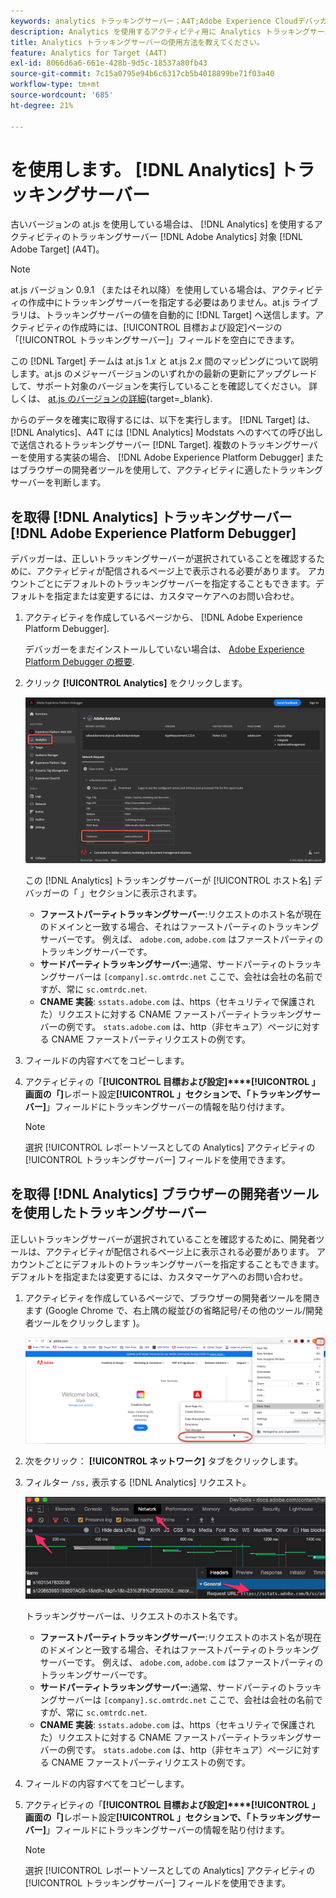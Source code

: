 ```yaml
---
keywords: analytics トラッキングサーバー；A4T;Adobe Experience Cloudデバッガー；Adobe Experience Platformデバッガー；レポートソース；開発者ツール
description: Analytics を使用するアクティビティ用に Analytics トラッキングサーバーを指定する方法を説明します。 [!DNL Target] (A4T) を使用します。
title: Analytics トラッキングサーバーの使用方法を教えてください。
feature: Analytics for Target (A4T)
exl-id: 8066d6a6-661e-428b-9d5c-18537a80fb43
source-git-commit: 7c15a0795e94b6c6317cb5b4018899be71f03a40
workflow-type: tm+mt
source-wordcount: '685'
ht-degree: 21%

---
```


# を使用します。 [!DNL Analytics] トラッキングサーバー

古いバージョンの at.js を使用している場合は、 [!DNL Analytics] を使用するアクティビティのトラッキングサーバー [!DNL Adobe Analytics] 対象 [!DNL Adobe Target] (A4T)。

>[!NOTE]
>
>at.js バージョン 0.9.1 （またはそれ以降）を使用している場合は、アクティビティの作成中にトラッキングサーバーを指定する必要はありません。at.js ライブラリは、トラッキングサーバーの値を自動的に [!DNL Target] へ送信します。アクティビティの作成時には、[!UICONTROL 目標および設定]ページの「[!UICONTROL トラッキングサーバー]」フィールドを空白にできます。
>
>この [!DNL Target] チームは at.js 1.*x* と at.js 2.*x* 間のマッピングについて説明します。at.js のメジャーバージョンのいずれかの最新の更新にアップグレードして、サポート対象のバージョンを実行していることを確認してください。 詳しくは、 [at.js のバージョンの詳細](https://experienceleague.corp.adobe.com/docs/target-dev/developer/client-side/at-js-implementation/target-atjs-versions.html){target=_blank}.

からのデータを確実に取得するには、以下を実行します。 [!DNL Target] は、 [!DNL Analytics]、A4T には [!DNL Analytics] Modstats へのすべての呼び出しで送信されるトラッキングサーバー [!DNL Target]. 複数のトラッキングサーバーを使用する実装の場合、 [!DNL Adobe Experience Platform Debugger] またはブラウザーの開発者ツールを使用して、アクティビティに適したトラッキングサーバーを判断します。

## を取得 [!DNL Analytics] トラッキングサーバー [!DNL Adobe Experience Platform Debugger]

デバッガーは、正しいトラッキングサーバーが選択されていることを確認するために、アクティビティが配信されるページ上で表示される必要があります。 アカウントごとにデフォルトのトラッキングサーバーを指定することもできます。デフォルトを指定または変更するには、カスタマーケアへのお問い合わせ。

1. アクティビティを作成しているページから、 [!DNL Adobe Experience Platform Debugger].

   デバッガーをまだインストールしていない場合は、 [Adobe Experience Platform Debugger の概要](https://experienceleague.adobe.com/docs/platform-learn/data-collection/debugger/overview.html).

1. クリック **[!UICONTROL Analytics]** をクリックします。

   ![Screen_DebuggerTrackServ の画像](assets/Screen_DebuggerTrackServ.png)

   この [!DNL Analytics] トラッキングサーバーが [!UICONTROL ホスト名] デバッガーの「 」セクションに表示されます。

   * **ファーストパーティトラッキングサーバー**:リクエストのホスト名が現在のドメインと一致する場合、それはファーストパーティのトラッキングサーバーです。 例えば、 `adobe.com`, `adobe.com` はファーストパーティのトラッキングサーバーです。
   * **サードパーティトラッキングサーバー**:通常、サードパーティのトラッキングサーバーは `[company].sc.omtrdc.net` ここで、会社は会社の名前ですが、常に `sc.omtrdc.net`.
   * **CNAME 実装**: `sstats.adobe.com` は、https（セキュリティで保護された）リクエストに対する CNAME ファーストパーティトラッキングサーバーの例です。 `stats.adobe.com` は、http（非セキュア）ページに対する CNAME ファーストパーティリクエストの例です。

1. フィールドの内容すべてをコピーします。

1. アクティビティの「**[!UICONTROL 目標および設定]****[!UICONTROL 」画面の「]**&#x200B;レポート設定&#x200B;**[!UICONTROL 」セクションで、「トラッキングサーバー]**」フィールドにトラッキングサーバーの情報を貼り付けます。

   >[!NOTE]
   >
   >選択 [!UICONTROL レポートソースとしての Analytics] アクティビティの [!UICONTROL トラッキングサーバー] フィールドを使用できます。

## を取得 [!DNL Analytics] ブラウザーの開発者ツールを使用したトラッキングサーバー

正しいトラッキングサーバーが選択されていることを確認するために、開発者ツールは、アクティビティが配信されるページ上に表示される必要があります。 アカウントごとにデフォルトのトラッキングサーバーを指定することもできます。デフォルトを指定または変更するには、カスタマーケアへのお問い合わせ。

1. アクティビティを作成しているページで、ブラウザーの開発者ツールを開きます (Google Chrome で、右上隅の縦並びの省略記号/その他のツール/開発者ツールをクリックします )。

   ![Chrome 開発者ツール](/help/main/c-integrating-target-with-mac/a4t/assets/chrome-dev-tools.png)

1. 次をクリック： **[!UICONTROL ネットワーク]** タブをクリックします。

1. フィルター `/ss,` 表示する [!DNL Analytics] リクエスト。

   ![/ss 検索を使用する Chrome 開発者ツール](/help/main/c-integrating-target-with-mac/a4t/assets/chrome-search.png)

   トラッキングサーバーは、リクエストのホスト名です。

   * **ファーストパーティトラッキングサーバー**:リクエストのホスト名が現在のドメインと一致する場合、それはファーストパーティのトラッキングサーバーです。 例えば、 `adobe.com`, `adobe.com` はファーストパーティのトラッキングサーバーです。
   * **サードパーティトラッキングサーバー**:通常、サードパーティのトラッキングサーバーは `[company].sc.omtrdc.net` ここで、会社は会社の名前ですが、常に `sc.omtrdc.net`.
   * **CNAME 実装**: `sstats.adobe.com` は、https（セキュリティで保護された）リクエストに対する CNAME ファーストパーティトラッキングサーバーの例です。 `stats.adobe.com` は、http（非セキュア）ページに対する CNAME ファーストパーティリクエストの例です。

1. フィールドの内容すべてをコピーします。

1. アクティビティの「**[!UICONTROL 目標および設定]****[!UICONTROL 」画面の「]**&#x200B;レポート設定&#x200B;**[!UICONTROL 」セクションで、「トラッキングサーバー]**」フィールドにトラッキングサーバーの情報を貼り付けます。

   >[!NOTE]
   >
   >選択 [!UICONTROL レポートソースとしての Analytics] アクティビティの [!UICONTROL トラッキングサーバー] フィールドを使用できます。
